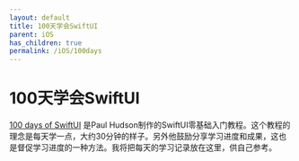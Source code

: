 ```yaml
---
layout: default
title: 100天学会SwiftUI
parent: iOS
has_children: true
permalink: /iOS/100days
---
```


# 100天学会SwiftUI
[100 days of SwiftUI] 是Paul Hudson制作的SwiftUI零基础入门教程。这个教程的理念是每天学一点，大约30分钟的样子。另外他鼓励分享学习进度和成果，这也是督促学习进度的一种方法。我将把每天的学习记录放在这里，供自己参考。

[100 days of SwiftUI]: https://www.hackingwithswift.com/100/swiftui